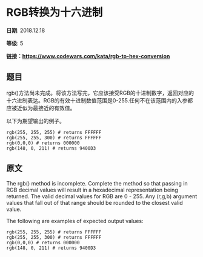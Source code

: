 # RGB转换为十六进制

**日期**: 2018.12.18

**等级**: 5

**链接：https://www.codewars.com/kata/rgb-to-hex-conversion**

## 题目

rgb()方法尚未完成。将该方法写完，它应该接受RGB的十进制数字，返回对应的十六进制表达。RGB的有效十进制数值范围是0-255.任何不在该范围内的入参都应被近似为最接近的有效值。

以下为期望输出的例子。

```
rgb(255, 255, 255) # returns FFFFFF
rgb(255, 255, 300) # returns FFFFFF
rgb(0,0,0) # returns 000000
rgb(148, 0, 211) # returns 9400D3 
```

## 原文

The rgb() method is incomplete. Complete the method so that passing in RGB decimal values will result in a hexadecimal representation being returned. The valid decimal values for RGB are 0 - 255. Any (r,g,b) argument values that fall out of that range should be rounded to the closest valid value.

The following are examples of expected output values:
```
rgb(255, 255, 255) # returns FFFFFF
rgb(255, 255, 300) # returns FFFFFF
rgb(0,0,0) # returns 000000
rgb(148, 0, 211) # returns 9400D3 
```
